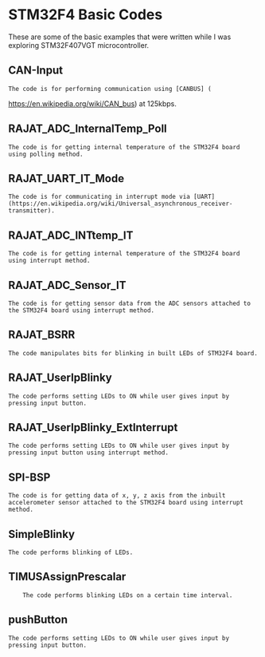 # STM32F4 Basic Codes
These are some of the basic examples that were written while I was exploring STM32F407VGT microcontroller.

## CAN-Input
	The code is for performing communication using [CANBUS] (
https://en.wikipedia.org/wiki/CAN_bus) at 125kbps.

## RAJAT_ADC_InternalTemp_Poll
	The code is for getting internal temperature of the STM32F4 board using polling method.

## RAJAT_UART_IT_Mode
	The code is for communicating in interrupt mode via [UART] (https://en.wikipedia.org/wiki/Universal_asynchronous_receiver-transmitter).

## RAJAT_ADC_INTtemp_IT
	The code is for getting internal temperature of the STM32F4 board using interrupt method.

## RAJAT_ADC_Sensor_IT
	The code is for getting sensor data from the ADC sensors attached to the STM32F4 board using interrupt method.

## RAJAT_BSRR
	The code manipulates bits for blinking in built LEDs of STM32F4 board.

## RAJAT_UserIpBlinky
	The code performs setting LEDs to ON while user gives input by pressing input button.

## RAJAT_UserIpBlinky_ExtInterrupt
	The code performs setting LEDs to ON while user gives input by pressing input button using interrupt method.

## SPI-BSP
	The code is for getting data of x, y, z axis from the inbuilt accelerometer sensor attached to the STM32F4 board using interrupt method.
	
## SimpleBlinky
	The code performs blinking of LEDs.

## TIMUSAssignPrescalar
		The code performs blinking LEDs on a certain time interval.

## pushButton
	The code performs setting LEDs to ON while user gives input by pressing input button.